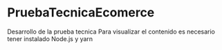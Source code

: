 # PruebaTecnicaEcomerce
Desarrollo de la prueba tecnica 
Para visualizar el contenido es necesario tener instalado Node.js y yarn

